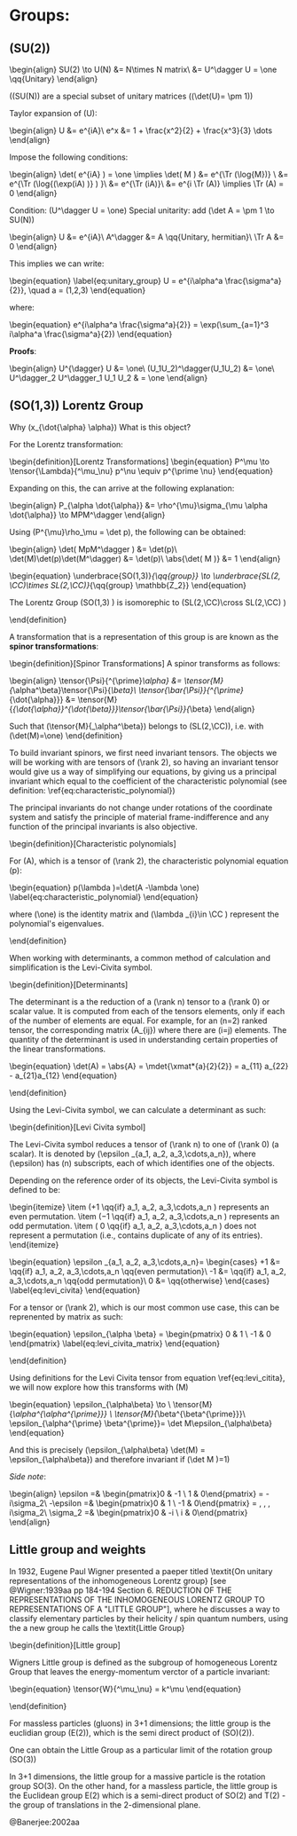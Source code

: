 # Groups:

## \(SU(2)\)

\begin{align}
  SU(2) \to U(N) &= N\times N matrix\\
   &= U^\dagger U = \one \qq{Unitary}
\end{align}

\((SU(N)\) are a special subset of unitary matrices (\(\det(U)= \pm 1\))

Taylor expansion of \(U\):

\begin{align}
  U &= e^{iA}\\
  e^x &= 1 + \frac{x^2}{2} + \frac{x^3}{3} \dots
\end{align}

Impose the following conditions:

\begin{align}
  \det( e^{iA} ) = \one \implies \det( M ) &= e^{\Tr (\log{M})} \\
   &= e^{\Tr (\log{(\exp(iA) )} ) }\\
   &= e^{\Tr (iA)}\\
   &= e^{i \Tr (A)} \implies \Tr (A) = 0
\end{align}

Condition: \(U^\dagger U = \one\)
Special unitarity: add \(\det A = \pm 1 \to SU(N)\)

\begin{align}
  U &= e^{iA}\\
  A^\dagger &= A \qq{Unitary, hermitian}\\
  \Tr A &= 0
\end{align}

This implies we can write:

\begin{equation}
  \label{eq:unitary_group}
  U = e^{i\alpha^a \frac{\sigma^a}{2}}, \quad a = (1,2,3)
\end{equation}

where:

\begin{equation}
  e^{i\alpha^a \frac{\sigma^a}{2}} = \exp(\sum_{a=1}^3 i\alpha^a \frac{\sigma^a}{2})
\end{equation}

**Proofs**:

\begin{align}
  U^{\dagger} U &= \one\\
  (U_1U_2)^\dagger(U_1U_2) &= \one\\
  U^\dagger_2 U^\dagger_1 U_1 U_2 & = \one
\end{align}



<!-- begin:2019.11.19.md -->

<!-- begin:dissertation/log/2019.10.23.md -->

## \(SO(1,3)\) Lorentz Group

Why \(x_{\dot{\alpha} \alpha}\)  What is this object?

For the Lorentz transformation:

<!-- #TODO: Write definition of Lorentz Group -->

\begin{definition}[Lorentz Transformations]
  \begin{equation}
    P^\mu \to \tensor{\Lambda}{^\mu_\nu} p^\nu \equiv p^{\prime \nu}
  \end{equation}

  Expanding on this, the can arrive at the following explanation:

  \begin{align}
    P_{\alpha \dot{\alpha}} &= \rho^{\mu}\sigma_{\mu \alpha \dot{\alpha}} \to MPM^\dagger
  \end{align}

  Using \(P^{\mu}\rho_\mu = \det p\), the following can be obtained:

  \begin{align}
    \det( MpM^\dagger ) &= \det(p)\\
    \det(M)\det(p)\det(M^\dagger) &= \det(p)\\
    \abs{\det( M )} &= 1
  \end{align}

  \begin{equation}
    \underbrace{SO(1,3)}_{\qq{group}} \to \underbrace{SL(2, \CC)\times SL(2,\CC)}_{\qq{group} \mathbb{Z_2}}
  \end{equation}

  The Lorentz Group \(SO(1,3) \) is isomorephic to \(SL(2,\CC)\cross SL(2,\CC) \)

\end{definition}

A transformation that is a representation of this group is are known as the
**spinor transformations**:

<!-- #TODO: Write Spinor Transformation definition in words -->

\begin{definition}[Spinor Transformations]
A spinor transforms as follows:

\begin{align}
  \tensor{\Psi}{^{\prime}_\alpha} &= \tensor{M}{_\alpha^\beta}\tensor{\Psi}{_\beta}\\
  \tensor{\bar{\Psi}}{^{\prime}_{\dot{\alpha}}} &= \tensor{M}{_{\dot{\alpha}}^{\dot{\beta}}}\tensor{\bar{\Psi}}{_\beta}
\end{align}

Such that \(\tensor{M}{_\alpha^\beta}\) belongs to \(SL(2,\CC)\), i.e. with \(\det(M)=\one\)
\end{definition}

To build invariant spinors, we first need invariant tensors. The objects we will be working with are tensors of \(\rank 2\), so having an invariant tensor would give us a way of simplifying our equations, by giving us a principal invariant which equal to the coefficient of the characteristic polynomial (see definition: \ref{eq:characteristic_polynomial})

The principal invariants do not change under rotations of the coordinate system 
and satisfy the principle of material frame-indifference
and any function of the principal invariants is also objective.


\begin{definition}[Characteristic polynomials]

  For \(A\), which is a tensor of \(\rank 2\), the characteristic polynomial equation \(p\):

  \begin{equation}
    p(\lambda )=\det(A -\lambda \one)
    \label{eq:characteristic_polynomial}
  \end{equation}

  where \(\one\) is the identity matrix and \(\lambda _{i}\in \CC \) represent the polynomial's eigenvalues.


\end{definition}


When working with determinants, a common method of calculation and simplification is the Levi-Civita symbol.

\begin{definition}[Determinants]

  The determinant is a the reduction of a \(\rank n\) tensor to a \(\rank 0\)
  or scalar value. It is computed from each of the tensors elements, only if
  each of the number of elements are equal. For example, for an \(n=2\) ranked
  tensor, the corresponding matrix \(A_{ij}\) where there are \(i=j\) elements.
  The quantity of the determinant is used in understanding certain properties
  of the linear transformations.

\begin{equation}
  \det(A) = \abs{A} = \mdet{\xmat*{a}{2}{2}} = a_{11} a_{22} - a_{21}a_{12}
\end{equation}


\end{definition}

Using the Levi-Civita symbol, we can calculate a determinant as such:



\begin{definition}[Levi Civita symbol]

The Levi-Civita symbol reduces a tensor of \(\rank n\) to one of \(\rank 0\) (a
scalar). It is denoted by \(\epsilon _{a_1, a_2, a_3,\cdots,a_n}\), where
\(\epsilon\) has \(n\) subscripts, each of which identifies one of the objects.

Depending on the reference order of its objects, the Levi-Civita symbol is
defined to be:

\begin{itemize}
  \item \(+1 \qq{if} a_1, a_2, a_3,\cdots,a_n \) represents an even permutation.
  \item \(−1 \qq{if} a_1, a_2, a_3,\cdots,a_n \) represents an odd permutation.
  \item \( 0 \qq{if} a_1, a_2, a_3,\cdots,a_n \) does not represent a permutation (i.e., contains duplicate of any of its entries).
\end{itemize}

\begin{equation}
 \epsilon _{a_1, a_2, a_3,\cdots,a_n}= \begin{cases}
 +1 &= \qq{if} a_1, a_2, a_3,\cdots,a_n \qq{even permutation}\\
 -1 &= \qq{if} a_1, a_2, a_3,\cdots,a_n \qq{odd permutation}\\
 0 &= \qq{otherwise}
 \end{cases}
 \label{eq:levi_civita}
\end{equation}

For a tensor or \(\rank 2\), which is our most common use case, this can be
reprenented by matrix as such:

\begin{equation}
    \epsilon_{\alpha \beta} = \begin{pmatrix} 0 & 1 \\ -1 & 0 \end{pmatrix}
     \label{eq:levi_civita_matrix}
\end{equation}

\end{definition}

Using definitions for the  Levi Civita tensor from equation \ref{eq:levi_citita}, we will now explore how this transforms with \(M\)

\begin{equation}
  \epsilon_{\alpha\beta} \to \\
  \tensor{M}{_\alpha^{\alpha^{\prime}}} \\
  \tensor{M}{_\beta^{\beta^{\prime}}}\\
  \epsilon_{\alpha^{\prime} \beta^{\prime}}= \det M\epsilon_{\alpha\beta}
\end{equation}

And this is precisely \(\epsilon_{\alpha\beta} \det(M) = \epsilon_{\alpha\beta}\) and therefore invariant if \(\det M )=1\)


*Side note*:

\begin{align}
  \epsilon =& \begin{pmatrix}0 & -1 \\ 1 & 0\end{pmatrix} = -i\sigma_2\\
  -\epsilon =& \begin{pmatrix}0 & 1 \\ -1 & 0\end{pmatrix} = \, \, \, i\sigma_2\\
  \sigma_2 =& \begin{pmatrix}0 & -i \\ i & 0\end{pmatrix}
\end{align}


<!-- end:dissertation/log/2019.10.23.md -->


## Little group and weights

In 1932, Eugene Paul Wigner presented a paeper titled \textit{On unitary
representations of the inhomogeneous Lorentz group} [see @Wigner:1939aa pp
184-194 Section 6. REDUCTION OF THE REPRESENTATIONS OF THE INHOMOGENEOUS
LORENTZ GROUP TO REPRESENTATIONS OF A "LITTLE GROUP"], where he discusses a way
to classify elementary particles by their helicity / spin quantum numbers,
using the a new group he calls the \textit{Little Group}

\begin{definition}[Little group]

Wigners Little group is defined as the subgroup of homogeneous Lorentz Group
that leaves the energy-momentum verctor of a particle invariant:

\begin{equation}
  \tensor{W}{^\mu_\nu} = k^\mu
\end{equation}

\end{definition}


For massless particles (gluons) in 3+1 dimensions; the little group is the
euclidian group \(E(2)\), which is the semi direct product of \(SO)(2)\).

<!--
   - TODO: Is the euclidian group mentioned above, the same as Galilean mechanics?
   - If so, make a mention of what eqation numner we defined it in beforehand
   -->

One can obtain the Little Group as a particular limit of the rotation group
\(SO(3)\)


In 3+1 dimensions, the little group for a massive particle is the rotation group SO(3). On the other hand, for a massless particle, the little group is the Euclidean group E(2) which is a semi-direct product of SO(2) and T(2) - the group of translations in the 2-dimensional plane.


@Banerjee:2002aa


